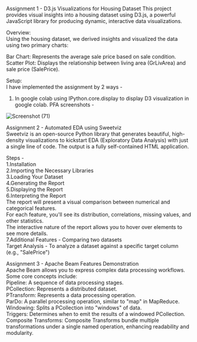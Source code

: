 Assignment 1 - D3.js Visualizations for Housing Dataset
This project provides visual insights into a housing dataset using D3.js, a powerful JavaScript library for producing dynamic, interactive data visualizations.   

Overview:   
Using the housing dataset, we derived insights and visualized the data using two primary charts:   

Bar Chart: Represents the average sale price based on sale condition.    
Scatter Plot: Displays the relationship between living area (GrLivArea) and sale price (SalePrice).    

Setup:   
I have implemented the assignment by 2 ways -
1. In google colab using IPython.core.display to display D3 visualization in google colab.
PFA screenshots -

![Screenshot (71)](https://github.com/sangramjagtap2108/CMPE-255-DM-Assignments/assets/55223872/9902b917-f100-4d32-a757-610bb86a57ee)

Assignment 2 - Automated EDA using Sweetviz   
Sweetviz is an open-source Python library that generates beautiful, high-density visualizations to kickstart EDA (Exploratory Data Analysis) with just a single line of code. The output is a fully self-contained HTML application.

Steps -   
1.Installation  
2.Importing the Necessary Libraries  
3.Loading Your Dataset   
4.Generating the Report   
5.Displaying the Report   
6.Interpreting the Report   
  The report will present a visual comparison between numerical and categorical features.   
  For each feature, you'll see its distribution, correlations, missing values, and other statistics.   
  The interactive nature of the report allows you to hover over elements to see more details.     
7.Additional Features - 
  Comparing two datasets   
  Target Analysis - To analyze a dataset against a specific target column (e.g., "SalePrice")   

Assignment 3 - Apache Beam Features Demonstration    
Apache Beam allows you to express complex data processing workflows. Some core concepts include:   
Pipeline: A sequence of data processing stages.   
PCollection: Represents a distributed dataset.   
PTransform: Represents a data processing operation.   
ParDo: A parallel processing operation, similar to "map" in MapReduce.    
Windowing: Splits a PCollection into "windows" of data.   
Triggers: Determines when to emit the results of a windowed PCollection.   
Composite Transforms: Composite Transforms bundle multiple transformations under a single named operation, enhancing readability and modularity.     





